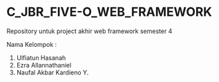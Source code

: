 # C_JBR_FIVE-O_WEB_FRAMEWORK
Repository untuk project akhir web framework semester 4

Nama Kelompok :
1. Ulfiatun Hasanah
2. Ezra Allannathaniel
3. Naufal Akbar Kardieno Y.
